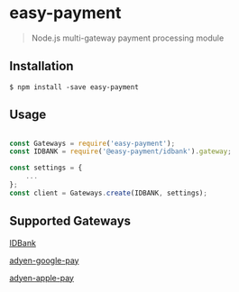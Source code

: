 # easy-payment

> Node.js multi-gateway payment processing module

## Installation

    $ npm install -save easy-payment

## Usage

```Javascript

const Gateways = require('easy-payment');
const IDBANK = require('@easy-payment/idbank').gateway;

const settings = {
    ...
};
const client = Gateways.create(IDBANK, settings);

```

## Supported Gateways

[IDBank](https://github.com/InstigateMobile/easy-payment-idbank)

[adyen-google-pay](https://github.com/InstigateMobile/easy-payment-adyen-google-pay)

[adyen-apple-pay](https://github.com/InstigateMobile/easy-payment-adyen-apple-pay)